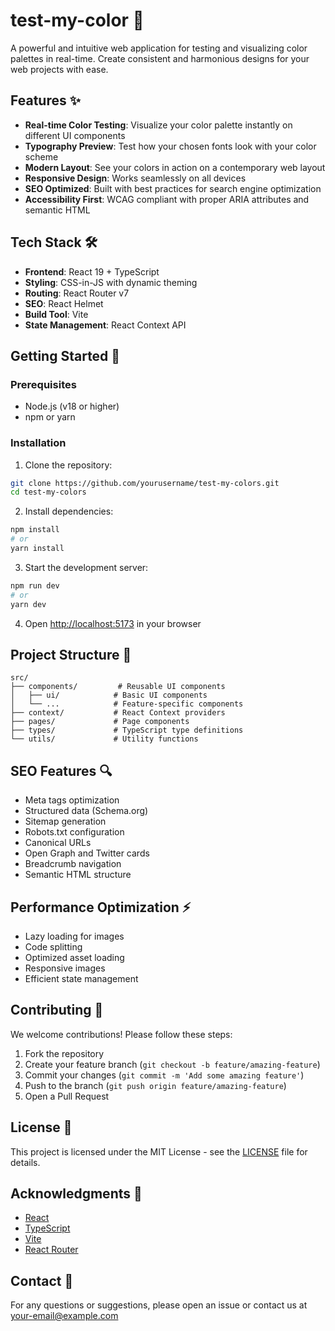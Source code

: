 # test-my-color 🎨

A powerful and intuitive web application for testing and visualizing color palettes in real-time. Create consistent and harmonious designs for your web projects with ease.

## Features ✨

- **Real-time Color Testing**: Visualize your color palette instantly on different UI components
- **Typography Preview**: Test how your chosen fonts look with your color scheme
- **Modern Layout**: See your colors in action on a contemporary web layout
- **Responsive Design**: Works seamlessly on all devices
- **SEO Optimized**: Built with best practices for search engine optimization
- **Accessibility First**: WCAG compliant with proper ARIA attributes and semantic HTML

## Tech Stack 🛠️

- **Frontend**: React 19 + TypeScript
- **Styling**: CSS-in-JS with dynamic theming
- **Routing**: React Router v7
- **SEO**: React Helmet
- **Build Tool**: Vite
- **State Management**: React Context API

## Getting Started 🚀

### Prerequisites

- Node.js (v18 or higher)
- npm or yarn

### Installation

1. Clone the repository:
```bash
git clone https://github.com/yourusername/test-my-colors.git
cd test-my-colors
```

2. Install dependencies:
```bash
npm install
# or
yarn install
```

3. Start the development server:
```bash
npm run dev
# or
yarn dev
```

4. Open [http://localhost:5173](http://localhost:5173) in your browser

## Project Structure 📁

```
src/
├── components/         # Reusable UI components
│   ├── ui/            # Basic UI components
│   └── ...            # Feature-specific components
├── context/           # React Context providers
├── pages/             # Page components
├── types/             # TypeScript type definitions
└── utils/             # Utility functions
```

## SEO Features 🔍

- Meta tags optimization
- Structured data (Schema.org)
- Sitemap generation
- Robots.txt configuration
- Canonical URLs
- Open Graph and Twitter cards
- Breadcrumb navigation
- Semantic HTML structure

## Performance Optimization ⚡

- Lazy loading for images
- Code splitting
- Optimized asset loading
- Responsive images
- Efficient state management

## Contributing 🤝

We welcome contributions! Please follow these steps:

1. Fork the repository
2. Create your feature branch (`git checkout -b feature/amazing-feature`)
3. Commit your changes (`git commit -m 'Add some amazing feature'`)
4. Push to the branch (`git push origin feature/amazing-feature`)
5. Open a Pull Request

## License 📄

This project is licensed under the MIT License - see the [LICENSE](LICENSE) file for details.

## Acknowledgments 🙏

- [React](https://reactjs.org/)
- [TypeScript](https://www.typescriptlang.org/)
- [Vite](https://vitejs.dev/)
- [React Router](https://reactrouter.com/)

## Contact 📧

For any questions or suggestions, please open an issue or contact us at [your-email@example.com](mailto:your-email@example.com)

